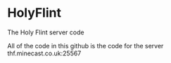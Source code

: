 HolyFlint
=========

The Holy Flint server code

All of the code in this github is the code for the server thf.minecast.co.uk:25567
